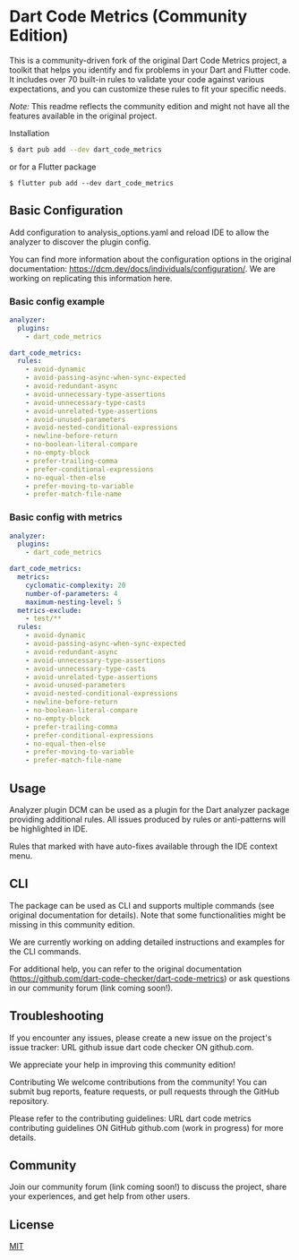 # Dart Code Metrics (Community Edition)

This is a community-driven fork of the original Dart Code Metrics project, a toolkit that helps you identify and fix problems in your Dart and Flutter code. It includes over 70 built-in rules to validate your code against various expectations, and you can customize these rules to fit your specific needs.

*Note:* This readme reflects the community edition and might not have all the features available in the original project.

Installation
```bash
$ dart pub add --dev dart_code_metrics
```
or for a Flutter package
```base
$ flutter pub add --dev dart_code_metrics
```


## Basic Configuration
Add configuration to analysis_options.yaml and reload IDE to allow the analyzer to discover the plugin config.

You can find more information about the configuration options in the original documentation: https://dcm.dev/docs/individuals/configuration/.  We are working on replicating this information here.

### Basic config example
```yaml
analyzer:
  plugins:
    - dart_code_metrics

dart_code_metrics:
  rules:
    - avoid-dynamic
    - avoid-passing-async-when-sync-expected
    - avoid-redundant-async
    - avoid-unnecessary-type-assertions
    - avoid-unnecessary-type-casts
    - avoid-unrelated-type-assertions
    - avoid-unused-parameters
    - avoid-nested-conditional-expressions
    - newline-before-return
    - no-boolean-literal-compare
    - no-empty-block
    - prefer-trailing-comma
    - prefer-conditional-expressions
    - no-equal-then-else
    - prefer-moving-to-variable
    - prefer-match-file-name
```

### Basic config with metrics
```yaml
analyzer:
  plugins:
    - dart_code_metrics

dart_code_metrics:
  metrics:
    cyclomatic-complexity: 20
    number-of-parameters: 4
    maximum-nesting-level: 5
  metrics-exclude:
    - test/**
  rules:
    - avoid-dynamic
    - avoid-passing-async-when-sync-expected
    - avoid-redundant-async
    - avoid-unnecessary-type-assertions
    - avoid-unnecessary-type-casts
    - avoid-unrelated-type-assertions
    - avoid-unused-parameters
    - avoid-nested-conditional-expressions
    - newline-before-return
    - no-boolean-literal-compare
    - no-empty-block
    - prefer-trailing-comma
    - prefer-conditional-expressions
    - no-equal-then-else
    - prefer-moving-to-variable
    - prefer-match-file-name
```

## Usage
Analyzer plugin
DCM can be used as a plugin for the Dart analyzer package providing additional rules. All issues produced by rules or anti-patterns will be highlighted in IDE.

Rules that marked with  have auto-fixes available through the IDE context menu.

## CLI
The package can be used as CLI and supports multiple commands (see original documentation for details). Note that some functionalities might be missing in this community edition.

We are currently working on adding detailed instructions and examples for the CLI commands.

For additional help, you can refer to the original documentation (https://github.com/dart-code-checker/dart-code-metrics) or ask questions in our community forum (link coming soon!).

## Troubleshooting
If you encounter any issues, please create a new issue on the project's issue tracker: URL github issue dart code checker ON github.com.

We appreciate your help in improving this community edition!

Contributing
We welcome contributions from the community! You can submit bug reports, feature requests, or pull requests through the GitHub repository.

Please refer to the contributing guidelines: URL dart code metrics contributing guidelines ON GitHub github.com (work in progress) for more details.

## Community
Join our community forum (link coming soon!) to discuss the project, share your experiences, and get help from other users.

## License
[MIT](./LICENSE)
